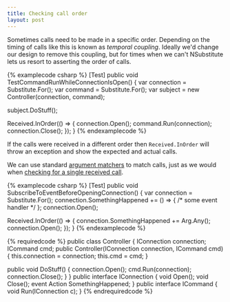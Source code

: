 ```yaml
---
title: Checking call order
layout: post
---
```


Sometimes calls need to be made in a specific order. Depending on the timing of calls like this is known as _temporal coupling_. Ideally we'd change our design to remove this coupling, but for times when we can't NSubstitute lets us resort to asserting the order of calls.

{% examplecode csharp %}
[Test]
public void TestCommandRunWhileConnectionIsOpen() {
  var connection = Substitute.For<IConnection>();
  var command = Substitute.For<ICommand>();
  var subject = new Controller(connection, command);

  subject.DoStuff();

  Received.InOrder(() => {
    connection.Open();
    command.Run(connection);
    connection.Close();
  });
}
{% endexamplecode %}

If the calls were received in a different order then `Received.InOrder` will throw an exception and show the expected and actual calls.

We can use standard [argument matchers](/help/argument-matchers/) to match calls, just as we would when [checking for a single received call](/help/received-calls/).

{% examplecode csharp %}
[Test]
public void SubscribeToEventBeforeOpeningConnection() {
  var connection = Substitute.For<IConnection>();
  connection.SomethingHappened += () => { /* some event handler */ };
  connection.Open();

  Received.InOrder(() => {
    connection.SomethingHappened += Arg.Any<Action>();
    connection.Open();
  });
}
{% endexamplecode %}

{% requiredcode %}
public class Controller {
  IConnection connection;
  ICommand cmd;
  public Controller(IConnection connection, ICommand cmd) {
    this.connection = connection;
    this.cmd = cmd;
  }

  public void DoStuff() {
    connection.Open();
    cmd.Run(connection);
    connection.Close();
  }
}
public interface IConnection {
  void Open();
  void Close();
  event Action SomethingHappened;
}
public interface ICommand {
  void Run(IConnection c);
}
{% endrequiredcode %}

